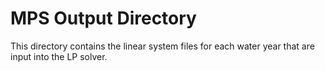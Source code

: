 MPS Output Directory
====================

This directory contains the linear system files for each water year that are input into the LP solver.